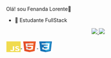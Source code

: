  Olá! sou Fenanda Lorente👋

- 🌱 Estudante FullStack

<div align="center">
  <a href="https://github.com/FernandaLorente">
  <img height="120em" src="https://github-readme-stats.vercel.app/api?username=FernandaLorente&show_icons=true&theme=dark&include_all_commits=true&count_private=true"/>
  <img height="120em" src="https://github-readme-stats.vercel.app/api/top-langs/?username=FernandaLorente&layout=compact&langs_count=7&theme=dark"/>
</div>
  
  <div style="display: inline_block"><br>
  <img align="center" alt="Fer-Js" height="30" width="40" src="https://raw.githubusercontent.com/devicons/devicon/master/icons/javascript/javascript-plain.svg">
  <img align="center" alt="Fer-HTML" height="30" width="40" src="https://raw.githubusercontent.com/devicons/devicon/master/icons/html5/html5-original.svg">
  <img align="center" alt="Fer-CSS" height="30" width="40" src="https://raw.githubusercontent.com/devicons/devicon/master/icons/css3/css3-original.svg">
  </div>
  
  ##

